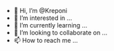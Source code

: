 - 👋 Hi, I’m @Kreponi
- 👀 I’m interested in ...
- 🌱 I’m currently learning ...
- 💞️ I’m looking to collaborate on ...
- 📫 How to reach me ...

<!---
Kreponi/Kreponi is a ✨ special ✨ repository because its `README.md` (this file) appears on your GitHub profile.
You can click the Preview link to take a look at your changes.
--->
